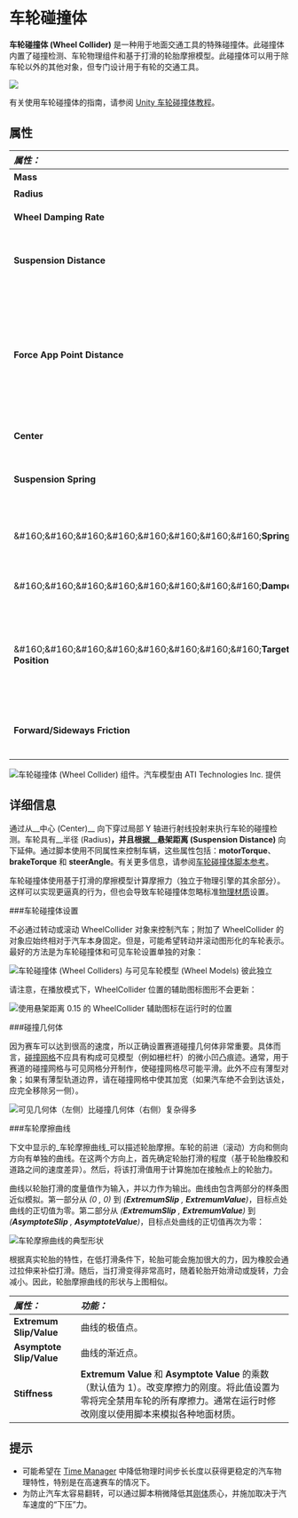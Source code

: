 车轮碰撞体
==============


__车轮碰撞体 (Wheel Collider)__ 是一种用于地面交通工具的特殊碰撞体。此碰撞体内置了碰撞检测、车轮物理组件和基于打滑的轮胎摩擦模型。此碰撞体可以用于除车轮以外的其他对象，但专门设计用于有轮的交通工具。


![](../uploads/Main/Inspector-WheelCollider2.png) 

有关使用车轮碰撞体的指南，请参阅 [Unity 车轮碰撞体教程](WheelColliderTutorial.html)。

属性
----------


|**_属性：_** |**_功能：_** |
|:---|:---|
|__Mass__ |车轮的质量。 |
|__Radius__ |车轮的半径。 |
|__Wheel Damping Rate__ |这是应用于车轮的阻尼值。 |
|__Suspension Distance__ |车轮悬架的最大延伸距离（在局部空间中测量）。悬架始终向下延伸穿过局部 Y 轴。 |
|__Force App Point Distance__ |此参数定义车轮上的受力点。此距离应该是距车轮底部静止位置的距离（沿悬架行程方向），以米为单位。当 ``forceAppPointDistance = 0`` 时，受力点位于静止的车轮底部。较好的车辆会使受力点略低于车辆质心。 |
|__Center__ |车轮在对象局部空间中的中心位置。 |
|__Suspension Spring__ |悬架尝试通过增加弹簧力和阻尼力来到达__目标位置 (Target Position)__。 |
|&amp;#160;&amp;#160;&amp;#160;&amp;#160;&amp;#160;&amp;#160;&amp;#160;&amp;#160;__Spring__ |弹簧力尝试到达__目标位置__。值越大，悬架达到__目标位置__就越快。 |
|&amp;#160;&amp;#160;&amp;#160;&amp;#160;&amp;#160;&amp;#160;&amp;#160;&amp;#160;__Damper__ |抑制悬架速度。值越大，__悬架弹簧__移动就越慢。 |
|&amp;#160;&amp;#160;&amp;#160;&amp;#160;&amp;#160;&amp;#160;&amp;#160;&amp;#160;__Target Position__ |悬架沿悬架距离 (Suspension Distance) 的静止距离。1 对应于完全展开的悬架，0 对应于完全压缩的悬架。默认值为 0.5，与常规汽车的悬架行为匹配。 |
|__Forward/Sideways Friction__ |车轮向前和侧向滚动时轮胎摩擦的特性。请参阅下面的_车轮摩擦曲线_部分。 |


![车轮碰撞体 (Wheel Collider) 组件。汽车模型由 ATI Technologies Inc. 提供](../uploads/Main/Inspector-WheelCollider.png)


详细信息
-------


通过从__中心 (Center)__ 向下穿过局部 Y 轴进行射线投射来执行车轮的碰撞检测。车轮具有__半径 (Radius)__，并且根据__悬架距离 (Suspension Distance)__ 向下延伸。通过脚本使用不同属性来控制车辆，这些属性包括：__motorTorque__、__brakeTorque__ 和 __steerAngle__。有关更多信息，请参阅[车轮碰撞体脚本参考](../ScriptReference/WheelCollider.html)。

车轮碰撞体使用基于打滑的摩擦模型计算摩擦力（独立于物理引擎的其余部分）。这样可以实现更逼真的行为，但也会导致车轮碰撞体忽略标准[物理材质](class-PhysicMaterial.html)设置。


###车轮碰撞体设置

不必通过转动或滚动 WheelCollider 对象来控制汽车；附加了 WheelCollider 的对象应始终相对于汽车本身固定。但是，可能希望转动并滚动图形化的车轮表示。最好的方法是为车轮碰撞体和可见车轮设置单独的对象：


![车轮碰撞体 (Wheel Colliders) 与可见车轮模型 (Wheel Models) 彼此独立](../uploads/Main/WheelsSetup.png)

请注意，在播放模式下，WheelCollider 位置的辅助图标图形不会更新：


![使用悬架距离 0.15 的 WheelCollider 辅助图标在运行时的位置](../uploads/Main/WheelColliderGizmo.png)

###碰撞几何体

因为赛车可以达到很高的速度，所以正确设置赛道碰撞几何体非常重要。具体而言，[碰撞网格](class-MeshCollider.html)不应具有构成可见模型（例如栅栏杆）的微小凹凸痕迹。通常，用于赛道的碰撞网格与可见网格分开制作，使碰撞网格尽可能平滑。此外不应有薄型对象；如果有薄型轨道边界，请在碰撞网格中使其加宽（如果汽车绝不会到达该处，应完全移除另一侧）。


![可见几何体（左侧）比碰撞几何体（右侧）复杂得多](../uploads/Main/WheelGeometries.png)


###车轮摩擦曲线

下文中显示的_车轮摩擦曲线_可以描述轮胎摩擦。车轮的前进（滚动）方向和侧向方向有单独的曲线。在这两个方向上，首先确定轮胎打滑的程度（基于轮胎橡胶和道路之间的速度差异）。然后，将该打滑值用于计算施加在接触点上的轮胎力。

曲线以轮胎打滑的度量值作为输入，并以力作为输出。曲线由包含两部分的样条图近似模拟。第一部分从 _(0 , 0)_ 到 _(__ExtremumSlip__ , __ExtremumValue__)_，目标点处曲线的正切值为零。第二部分从 _(__ExtremumSlip__ , __ExtremumValue__)_ 到 _(__AsymptoteSlip__ , __AsymptoteValue__)_，目标点处曲线的正切值再次为零：


![车轮摩擦曲线的典型形状](../uploads/Main/WheelFrictionCurve.png)

根据真实轮胎的特性，在低打滑条件下，轮胎可能会施加很大的力，因为橡胶会通过拉伸来补偿打滑。随后，当打滑变得非常高时，随着轮胎开始滑动或旋转，力会减小。因此，轮胎摩擦曲线的形状与上图相似。


|**_属性：_** |**_功能：_** |
|:---|:---|
|__Extremum Slip/Value__ |曲线的极值点。 |
|__Asymptote Slip/Value__ |曲线的渐近点。 |
|__Stiffness__ |__Extremum Value__ 和 __Asymptote Value__ 的乘数（默认值为 1）。改变摩擦力的刚度。将此值设置为零将完全禁用车轮的所有摩擦力。通常在运行时修改刚度以使用脚本来模拟各种地面材质。 |


提示
-----


* 可能希望在 [Time Manager](class-TimeManager.html) 中降低物理时间步长长度以获得更稳定的汽车物理特性，特别是在高速赛车的情况下。
* 为防止汽车太容易翻转，可以通过脚本稍微降低其[刚体](class-Rigidbody.html)质心，并施加取决于汽车速度的“下压”力。
